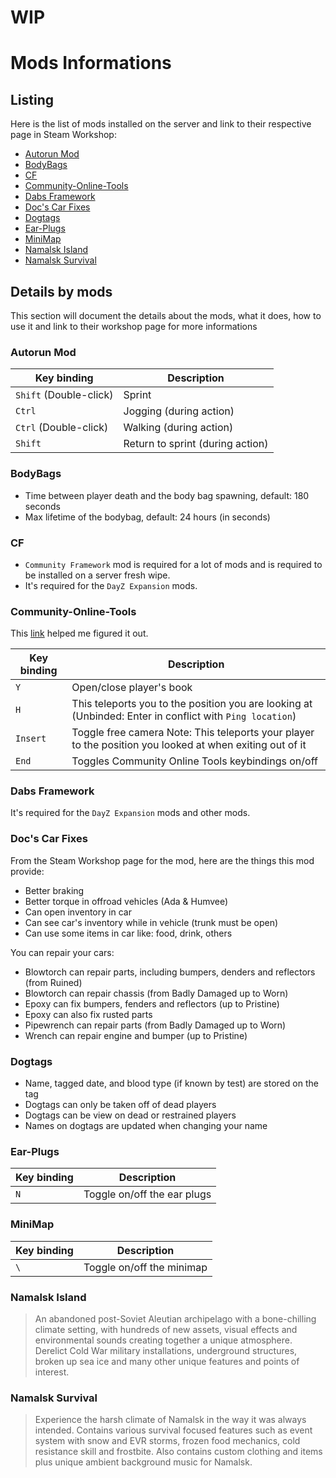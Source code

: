 # WIP

# Mods Informations

## Listing

Here is the list of mods installed on the server and link to their respective page in Steam Workshop:

* [Autorun Mod](https://steamcommunity.com/sharedfiles/filedetails/?id=2313173630)
* [BodyBags](https://steamcommunity.com/sharedfiles/filedetails/?id=2819373632)
* [CF](https://steamcommunity.com/sharedfiles/filedetails/?id=1559212036)
* [Community-Online-Tools](https://steamcommunity.com/sharedfiles/filedetails/?id=1564026768)
* [Dabs Framework](https://steamcommunity.com/sharedfiles/filedetails/?id=2545327648)
* [Doc's Car Fixes](https://steamcommunity.com/sharedfiles/filedetails/?id=2886222035)
* [Dogtags](https://steamcommunity.com/sharedfiles/filedetails/?id=2303554682)
* [Ear-Plugs](https://steamcommunity.com/sharedfiles/filedetails/?id=1819514788)
* [MiniMap](https://steamcommunity.com/sharedfiles/filedetails/?id=2381686295)
* [Namalsk Island](https://steamcommunity.com/sharedfiles/filedetails/?id=2289456201)
* [Namalsk Survival](https://steamcommunity.com/sharedfiles/filedetails/?id=2289461232)

## Details by mods

This section will document the details about the mods, what it does, how to use it and link to their workshop page for more informations

### Autorun Mod

| Key binding | Description |
|-------------|-------------|
| `Shift` (Double-click)| Sprint |
| `Ctrl` | Jogging (during action) |
| `Ctrl` (Double-click)| Walking (during action) |
| `Shift`     | Return to sprint (during action) |

### BodyBags

* Time between player death and the body bag spawning, default: 180 seconds
* Max lifetime of the bodybag, default: 24 hours (in seconds)

### CF

* `Community Framework` mod is required for a lot of mods and is required to be installed on a server fresh wipe. 
* It's required for the `DayZ Expansion` mods.

### Community-Online-Tools

This [link](https://pingperfect.com/index.php/knowledgebase/400/DayZ--How-To-Install-Community-Online-Tools-and-CF-Admin-Tools.html) helped me figured it out.

| Key binding | Description |
|-------------|-------------|
| `Y`         | Open/close player's book |
| `H`         | This teleports you to the position you are looking at (Unbinded: Enter in conflict with `Ping location`) |
| `Insert`    | Toggle free camera Note: This teleports your player to the position you looked at when exiting out of it |
| `End`       | Toggles Community Online Tools keybindings on/off |

### Dabs Framework

It's required for the `DayZ Expansion` mods and other mods.

### Doc's Car Fixes

From the Steam Workshop page for the mod, here are the things this mod provide:
* Better braking
* Better torque in offroad vehicles (Ada & Humvee)
* Can open inventory in car
* Can see car's inventory while in vehicle (trunk must be open)
* Can use some items in car like: food, drink, others

You can repair your cars:
* Blowtorch can repair parts, including bumpers, denders and reflectors (from Ruined)
* Blowtorch can repair chassis (from Badly Damaged up to Worn)
* Epoxy can fix bumpers, fenders and reflectors (up to Pristine)
* Epoxy can also fix rusted parts
* Pipewrench can repair parts (from Badly Damaged up to Worn)
* Wrench can repair engine and bumper (up to Pristine)

### Dogtags

* Name, tagged date, and blood type (if known by test) are stored on the tag
* Dogtags can only be taken off of dead players
* Dogtags can be view on dead or restrained players
* Names on dogtags are updated when changing your name

### Ear-Plugs

| Key binding | Description |
|-------------|-------------|
| `N`         | Toggle on/off the ear plugs |

### MiniMap

| Key binding | Description |
|-------------|-------------|
| `\`         | Toggle on/off the minimap |

### Namalsk Island

> An abandoned post-Soviet Aleutian archipelago with a bone-chilling climate setting, with hundreds of new assets, visual effects and environmental sounds creating together a unique atmosphere. Derelict Cold War military installations, underground structures, broken up sea ice and many other unique features and points of interest.

### Namalsk Survival

> Experience the harsh climate of Namalsk in the way it was always intended. Contains various survival focused features such as event system with snow and EVR storms, frozen food mechanics, cold resistance skill and frostbite. Also contains custom clothing and items plus unique ambient background music for Namalsk.
